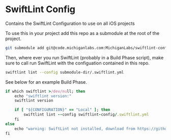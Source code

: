 # SwiftLint Config

Contains the SwiftLint Configuration to use on all iOS projects

To use this in your project add this repo as a submodule at the root of the project.

```sh
git submodule add git@code.michiganlabs.com:MichiganLabs/swiftlint-config.git
```

Then, where ever you run SwiftLint (probably in a Build Phase script), make sure to call run SwiftLint with the configuation contained in this repo.

```sh
swiftlint lint --config submodule-dir/.swiftlint.yml
```

See below for an example Build Phase.

```ruby
if which swiftlint >/dev/null; then
    echo "swiftlint version:"
    swiftlint version

    if [ "${CONFIGURATION}" == "Local" ]; then
        swiftlint lint --config swiftlint-config/.swiftlint.yml
    fi
else
    echo "warning: SwiftLint not installed, download from https://github.com/realm/SwiftLint"
fi
```
